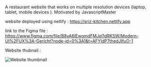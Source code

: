 A restaurant website that works on multiple resolution devices (laptop, tablet, mobile devices ). Motivated by JavascriptMaster

website deployed using netlify : https://sriz-kitchen.netlify.app

link to the Figma file : https://www.figma.com/file/B8yA6lEwomdFMJeI1dRKSW/Modern-UI%2FUX%3A-Gericht?node-id=0%3A1&t=AFYIdP7thedJIfuO-1

Website thubnail : 


![Website thumbnail](https://user-images.githubusercontent.com/68237238/226203839-803b2bb8-e03c-4305-b9e8-f312d72f5e4b.png)
